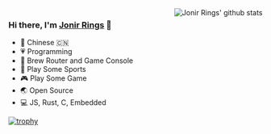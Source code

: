 <img align="right" src="https://github-readme-stats.vercel.app/api?username=jonirrings&show_icons=true" alt="Jonir Rings' github stats" />

### Hi there, I'm [Jonir Rings](https://jonirrings.com) 🎉

- 👨 Chinese 🇨🇳
- 💗 Programming
- 🔨 Brew Router and Game Console
- 🏸 Play Some Sports
- 🎮 Play Some Game
- 🌏 Open Source
- 💻 JS, Rust, C, Embedded

[![trophy](https://github-profile-trophy.vercel.app/?username=jonirrings)](https://github.com/jonirrings/jonirrings)
